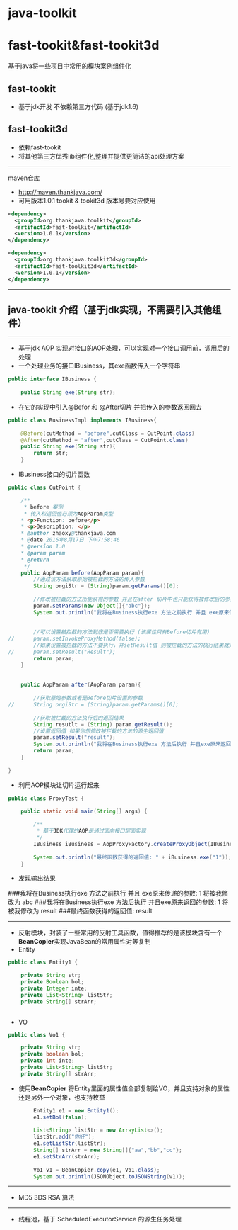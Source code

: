# java-toolkit
# fast-tookit&fast-tookit3d
基于java将一些项目中常用的模块案例组件化

fast-tookit
---
- 基于jdk开发 不依赖第三方代码 (基于jdk1.6)

fast-tookit3d
---
- 依赖fast-tookit
- 将其他第三方优秀lib组件化,整理并提供更简洁的api处理方案

--- 
maven仓库
- http://maven.thankjava.com/
- 可用版本1.0.1 tookit & tookit3d 版本号要对应使用
```xml
<dependency>
  <groupId>org.thankjava.toolkit</groupId>
  <artifactId>fast-toolkit</artifactId>
  <version>1.0.1</version>
</dependency>

<dependency>
  <groupId>org.thankjava.toolkit3d</groupId>
  <artifactId>fast-toolkit3d</artifactId>
  <version>1.0.1</version>
</dependency>
```

---
## java-tookit 介绍（基于jdk实现，不需要引入其他组件）
---
- 基于jdk AOP 实现对接口的AOP处理，可以实现对一个接口调用前，调用后的处理
- 一个处理业务的接口IBusiness，其exe函数传入一个字符串
```java
public interface IBusiness {
	
	public String exe(String str);
```
- 在它的实现中引入@Befor 和 @After切片 并把传入的参数返回回去
```java
public class BusinessImpl implements IBusiness{
	
	@Before(cutMethod = "before",cutClass = CutPoint.class)
	@After(cutMethod = "after",cutClass = CutPoint.class)
	public String exe(String str){
		return str;
	}
```
- IBusiness接口的切片函数
```java
public class CutPoint {

	/**
	 * before 案例
	 * 传入和返回值必须为AopParam类型
	* <p>Function: before</p>
	* <p>Description: </p>
	* @author zhaoxy@thankjava.com
	* @date 2016年8月17日 下午7:58:46
	* @version 1.0
	* @param param
	* @return
	 */
	public AopParam before(AopParam param){
		//通过该方法获取原始被拦截的方法的传入参数
		String orgiStr = (String)param.getParams()[0];
		
		//修改被拦截的方法所能获得的参数 并且在after 切片中也只能获得被修改后的参数
		param.setParams(new Object[]{"abc"});
		System.out.println("我将在Business执行exe 方法之前执行 并且 exe原来传递的参数: " +orgiStr+ " 将被我修改为 abc");
		
		
		//可以设置被拦截的方法到底是否需要执行 (该属性只有Before切片有用)
//		param.setInvokeProxyMethod(false);
		//如果设置被拦截的方法不要执行，并setResult值 则被拦截的方法的执行结果就是 param.result
//		param.setResult("Result");
		return param;
	}
	
	
	public AopParam after(AopParam param){
		
		//获取原始参数或者是Before切片设置的参数
//		String orgiStr = (String)param.getParams()[0];
		
		//获取被拦截的方法执行后的返回结果
		String resutlt = (String) param.getResult();
		//设置返回值 如果你想修改被拦截的方法的源生返回值
		param.setResult("result");
		System.out.println("我将在Business执行exe 方法后执行 并且exe原来返回的参数: " + resutlt + " 将被我修改为 result");
		return param;
	}
	
}
```
- 利用AOP模块让切片运行起来
```java
public class ProxyTest {

	public static void main(String[] args) {
	
		/**
		 * 基于JDK代理的AOP是通过面向接口层面实现
		 */
		IBusiness iBusiness = AopProxyFactory.createProxyObject(IBusiness.class, new BusinessImpl());
		
		System.out.println("最终函数获得的返回值: " + iBusiness.exe("1"));
	}
```
- 发现输出结果

###我将在Business执行exe 方法之前执行 并且 exe原来传递的参数: 1 将被我修改为 abc
###我将在Business执行exe 方法后执行 并且exe原来返回的参数: 1 将被我修改为 result
###最终函数获得的返回值: result
 
---
- 反射模块，封装了一些常用的反射工具函数，值得推荐的是该模块含有一个 **BeanCopier**实现JavaBean的常用属性对等复制
- Entity
```java
public class Entity1 {

	private String str;
	private Boolean bol;
	private Integer inte;
	private List<String> listStr;
	private String[] strArr;
	
```
- VO

```java
public class Vo1 {

	private String str;
	private boolean bol;
	private int inte;
	private List<String> listStr;
	private String[] strArr;
```

- 使用**BeanCopier** 将Entity里面的属性值全部复制给VO，并且支持对象的属性还是另外一个对象，也支持枚举
```java
		Entity1 e1 = new Entity1();
		e1.setBol(false);
		
		List<String> listStr = new ArrayList<>();
		listStr.add("你好");
		e1.setListStr(listStr);
		String[] strArr = new String[]{"aa","bb","cc"};
		e1.setStrArr(strArr);
		
		Vo1 v1 = BeanCopier.copy(e1, Vo1.class);
		System.out.println(JSONObject.toJSONString(v1));
```
---
- MD5 3DS RSA 算法

---
- 线程池，基于 ScheduledExecutorService 的源生任务处理
